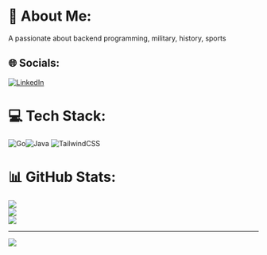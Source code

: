 # 💫 About Me:
A passionate about backend programming, military, history, sports


## 🌐 Socials:
[![LinkedIn](https://img.shields.io/badge/LinkedIn-%230077B5.svg?logo=linkedin&logoColor=white)](https://linkedin.com/in/aleksander-janic) 

# 💻 Tech Stack:
![Go](https://img.shields.io/badge/go-%2300ADD8.svg?style=for-the-badge&logo=go&logoColor=white)![Java](https://img.shields.io/badge/java-%23ED8B00.svg?style=for-the-badge&logo=openjdk&logoColor=white) ![TailwindCSS](https://img.shields.io/badge/tailwindcss-%2338B2AC.svg?style=for-the-badge&logo=tailwind-css&logoColor=white)
# 📊 GitHub Stats:
![](https://github-readme-stats.vercel.app/api?username=janicaleksander&theme=dark&hide_border=false&include_all_commits=false&count_private=false)<br/>
![](https://github-readme-streak-stats.herokuapp.com/?user=janicaleksander&theme=dark&hide_border=false)<br/>
![](https://github-readme-stats.vercel.app/api/top-langs/?username=janicaleksander&theme=dark&hide_border=false&include_all_commits=false&count_private=false&layout=compact)

---
[![](https://visitcount.itsvg.in/api?id=janicaleksander&icon=0&color=0)](https://visitcount.itsvg.in)

<!-- Proudly created with GPRM ( https://gprm.itsvg.in ) -->
